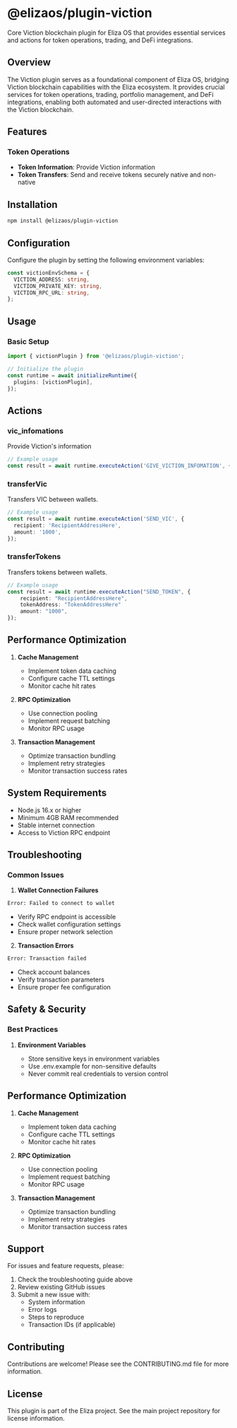 # @elizaos/plugin-viction

Core Viction blockchain plugin for Eliza OS that provides essential services and actions for token operations, trading, and DeFi integrations.

## Overview

The Viction plugin serves as a foundational component of Eliza OS, bridging Viction blockchain capabilities with the Eliza ecosystem. It provides crucial services for token operations, trading, portfolio management, and DeFi integrations, enabling both automated and user-directed interactions with the Viction blockchain.

## Features

### Token Operations

- **Token Information**: Provide Viction information
- **Token Transfers**: Send and receive tokens securely native and non-native

## Installation

```bash
npm install @elizaos/plugin-viction
```

## Configuration

Configure the plugin by setting the following environment variables:

```typescript
const victionEnvSchema = {
  VICTION_ADDRESS: string,
  VICTION_PRIVATE_KEY: string,
  VICTION_RPC_URL: string,
};
```

## Usage

### Basic Setup

```typescript
import { victionPlugin } from '@elizaos/plugin-viction';

// Initialize the plugin
const runtime = await initializeRuntime({
  plugins: [victionPlugin],
});
```

## Actions

### vic_infomations

Provide Viction's information

```typescript
// Example usage
const result = await runtime.executeAction('GIVE_VICTION_INFOMATION', {});
```

### transferVic

Transfers VIC between wallets.

```typescript
// Example usage
const result = await runtime.executeAction('SEND_VIC', {
  recipient: 'RecipientAddressHere',
  amount: '1000',
});
```

### transferTokens

Transfers tokens between wallets.

```typescript
// Example usage
const result = await runtime.executeAction("SEND_TOKEN", {
    recipient: "RecipientAddressHere",
    tokenAddress: "TokenAddressHere"
    amount: "1000",
});
```

## Performance Optimization

1. **Cache Management**

   - Implement token data caching
   - Configure cache TTL settings
   - Monitor cache hit rates

2. **RPC Optimization**

   - Use connection pooling
   - Implement request batching
   - Monitor RPC usage

3. **Transaction Management**
   - Optimize transaction bundling
   - Implement retry strategies
   - Monitor transaction success rates

## System Requirements

- Node.js 16.x or higher
- Minimum 4GB RAM recommended
- Stable internet connection
- Access to Viction RPC endpoint

## Troubleshooting

### Common Issues

1. **Wallet Connection Failures**

```bash
Error: Failed to connect to wallet
```

- Verify RPC endpoint is accessible
- Check wallet configuration settings
- Ensure proper network selection

2. **Transaction Errors**

```bash
Error: Transaction failed
```

- Check account balances
- Verify transaction parameters
- Ensure proper fee configuration

## Safety & Security

### Best Practices

1. **Environment Variables**

   - Store sensitive keys in environment variables
   - Use .env.example for non-sensitive defaults
   - Never commit real credentials to version control

## Performance Optimization

1. **Cache Management**

   - Implement token data caching
   - Configure cache TTL settings
   - Monitor cache hit rates

2. **RPC Optimization**

   - Use connection pooling
   - Implement request batching
   - Monitor RPC usage

3. **Transaction Management**
   - Optimize transaction bundling
   - Implement retry strategies
   - Monitor transaction success rates

## Support

For issues and feature requests, please:

1. Check the troubleshooting guide above
2. Review existing GitHub issues
3. Submit a new issue with:
   - System information
   - Error logs
   - Steps to reproduce
   - Transaction IDs (if applicable)

## Contributing

Contributions are welcome! Please see the CONTRIBUTING.md file for more information.

## License

This plugin is part of the Eliza project. See the main project repository for license information.
